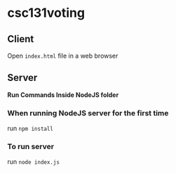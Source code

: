 # csc131voting

## Client
Open `index.html` file in a web browser

## Server

**Run Commands Inside NodeJS folder**

### When running NodeJS server for the first time
run `npm install`

### To run server

run `node index.js`


